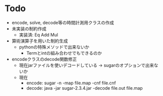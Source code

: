 # Todo
+ encode, solve, decode等の時間計測用クラスの作成
+ 未実装の制約作成
  + 実装済: Eq Add Mul
+ 算術演算子を用いた制約生成
  + pythonの特殊メソッドで出来ないか
    + Termとintの組み合わせでもできるのか
+ encodeクラスのdecode関数修正
  + 現在jarファイルを使いデコードしている → sugarのオプションで出来ないか
  + 現在
    + encode: sugar -n -map file.map -cnf file.cnf
    + decode: java -jar sugar-2.3.4.jar -decode file.out file.map